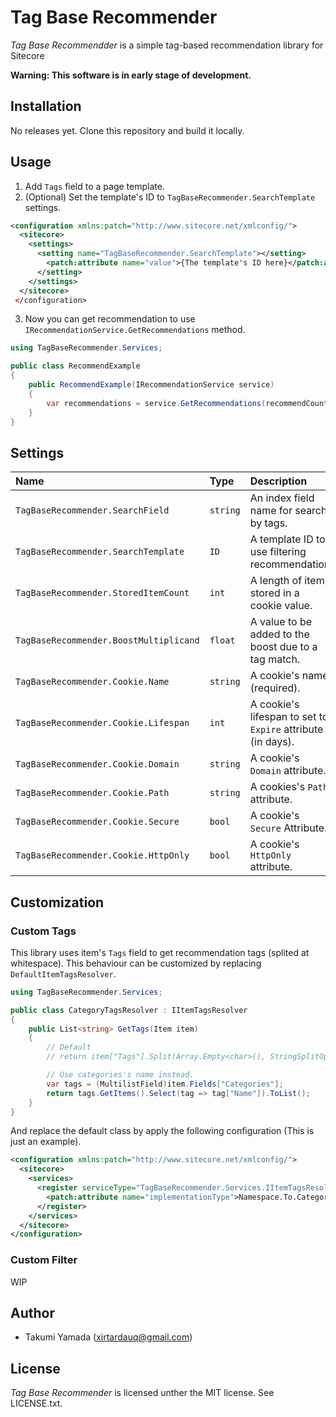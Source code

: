 # Tag Base Recommender
*Tag Base Recommendder* is a simple tag-based recommendation library for Sitecore

**Warning: This software is in early stage of development.**

## Installation
No releases yet. Clone this repository and build it locally.

## Usage
1. Add `Tags` field to a page template.
1. (Optional) Set the template's ID to `TagBaseRecommender.SearchTemplate` settings.
```xml
<configuration xmlns:patch="http://www.sitecore.net/xmlconfig/">
  <sitecore>
    <settings>
      <setting name="TagBaseRecommender.SearchTemplate"></setting>
        <patch:attribute name="value">{The template's ID here}</patch:attribute>
      </setting>
    </settings>
  </sitecore>
 </configuration>
```
3. Now you can get recommendation to use `IRecommendationService.GetRecommendations` method.

```csharp
using TagBaseRecommender.Services;

public class RecommendExample
{
    public RecommendExample(IRecommendationService service)
    {
        var recommendations = service.GetRecommendations(recommendCount: 10);
    }
}
```

## Settings
|Name|Type|Description|Default|
|:-|:-|:-|:-|
|`TagBaseRecommender.SearchField`|`string`|An index field name for search by tags.|`_content`|
|`TagBaseRecommender.SearchTemplate`|`ID`|A template ID to use filtering recommendation. |empty (All templates)|
|`TagBaseRecommender.StoredItemCount`|`int`|A length of items stored in a cookie value.|`20`|
|`TagBaseRecommender.BoostMultiplicand`|`float`|A value to be added to the boost due to a tag match.|`1`|
|`TagBaseRecommender.Cookie.Name`|`string`|A cookie's name (required).|`tagbaserec_items`|
|`TagBaseRecommender.Cookie.Lifespan`|`int`|A cookie's lifespan to set to `Expire` attribute (in days).|`30`|
|`TagBaseRecommender.Cookie.Domain`|`string`|A cookie's `Domain` attribute.|empty|
|`TagBaseRecommender.Cookie.Path`|`string`|A cookies's `Path` attribute.|`/`|
|`TagBaseRecommender.Cookie.Secure`|`bool`|A cookie's `Secure` Attribute.|`true`|
|`TagBaseRecommender.Cookie.HttpOnly`|`bool`|A cookie's `HttpOnly` attribute.|`true`|


## Customization
### Custom Tags
This library uses item's `Tags` field to get recommendation tags (splited at whitespace). This behaviour can be customized by replacing `DefaultItemTagsResolver`.

```csharp
using TagBaseRecommender.Services;

public class CategoryTagsResolver : IItemTagsResolver
{
    public List<string> GetTags(Item item)
    {
        // Default
        // return item["Tags"].Split(Array.Empty<char>(), StringSplitOptions.RemoveEmptyEntries).ToList();

        // Use categories's name instead.
        var tags = (MultilistField)item.Fields["Categories"];
        return tags.GetItems().Select(tag => tag["Name"]).ToList();
    }
}
```

And replace the default class by apply the following configuration (This is just an example).

```xml
<configuration xmlns:patch="http://www.sitecore.net/xmlconfig/">
  <sitecore>
    <services>
      <register serviceType="TagBaseRecommender.Services.IItemTagsResolver, TagBaseRecommender">
        <patch:attribute name="implementationType">Namespace.To.CategoryTagsResolver, AssemblyName</patch:attribute>
      </register>
    </services>
  </sitecore>
</configuration>
```

### Custom Filter
WIP

## Author
- Takumi Yamada (xirtardauq@gmail.com)

## License
*Tag Base Recommender* is licensed unther the MIT license. See LICENSE.txt.